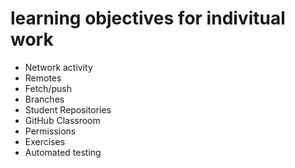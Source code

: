 # learning objectives for indivitual work

* Network activity
* Remotes
* Fetch/push
* Branches
* Student Repositories
* GitHub Classroom
* Permissions
* Exercises
* Automated testing
